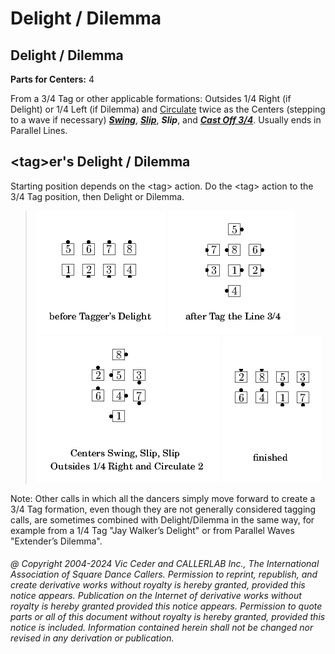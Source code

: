 
# Delight / Dilemma

## Delight / Dilemma

**Parts for Centers:** 4  

From a 3/4 Tag or other applicable formations:
Outsides 1/4 Right (if Delight) or 1/4 Left (if Dilemma) and
[Circulate](../b1/circulate.md)
twice as the Centers
(stepping to a wave if necessary)
***[Swing](../a2/slip.md)***,
***[Slip](../a2/slip.md)***,
***Slip***, and
***[Cast Off 3/4](../ms/cast_off_three_quarters.md)***.
Usually ends in Parallel Lines.


## \<tag>er's Delight / Dilemma

Starting position depends on the \<tag> action.
Do the \<tag> action to the 3/4 Tag position, then Delight or Dilemma.

> 
> ![alt](delight_dilemma-1.png)
> ![alt](delight_dilemma-2.png)
> ![alt](delight_dilemma-3.png)
> ![alt](delight_dilemma-4.png)
> 

Note: Other calls in which all the dancers simply move forward
to create a 3/4 Tag formation,
even though they are not generally considered tagging calls,
are sometimes combined with Delight/Dilemma in the same way,
for example from a 1/4 Tag "Jay Walker’s Delight"
or from Parallel Waves "Extender’s Dilemma".

###### @ Copyright 2004-2024 Vic Ceder and CALLERLAB Inc., The International Association of Square Dance Callers. Permission to reprint, republish, and create derivative works without royalty is hereby granted, provided this notice appears. Publication on the Internet of derivative works without royalty is hereby granted provided this notice appears. Permission to quote parts or all of this document without royalty is hereby granted, provided this notice is included. Information contained herein shall not be changed nor revised in any derivation or publication.
